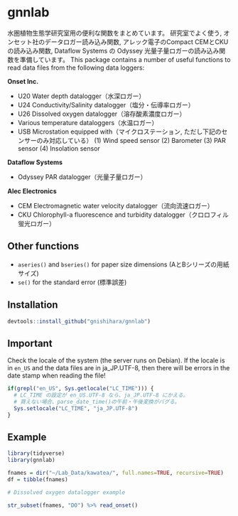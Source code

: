 # gnnlab

<!-- badges: start -->
<!-- badges: end -->


水圏植物生態学研究室用の便利な関数をまとめています。
研究室でよく使う, オンセット社のデータロガー読み込み関数, アレック電子のCompact CEMとCKUの読み込み関数, 
Dataflow Systems の Odyssey 光量子量ロガーの読み込み関数を準備しています。
This package contains a number of useful functions to read data files from the following 
data loggers:

**Onset Inc.**

* U20 Water depth datalogger（水深ロガー）
* U24 Conductivity/Salinity datalogger（塩分・伝導率ロガー）
* U26 Dissolved oxygen datalogger（溶存酸素濃度ロガー）
* Various temperature dataloggers（水温ロガー）
* USB Microstation equipped with（マイクロステーション, ただし下記のセンサーのみ対応している） 
    (1) Wind speed sensor
    (2) Barometer
    (3) PAR sensor
    (4) Insolation sensor

**Dataflow Systems**

* Odyssey PAR datalogger（光量子量ロガー）

**Alec Electronics**

* CEM Electromagnetic water velocity datalogger（流向流速ロガー）
* CKU Chlorophyll-a fluorescence and turbidity datalogger（クロロフィル蛍光ロガー）

## Other functions

* `aseries()` and `bseries()` for paper size dimensions (AとBシリーズの用紙サイズ)
* `se()` for the standard error (標準誤差)

## Installation

``` r
devtools::install_github("gnishihara/gnnlab")
```

## Important

Check the locale of the system (the server runs on Debian). 
If the locale is in `en_US` and the data files are in ja_JP.UTF-8,
then there will be errors in the date stamp when reading the file!

``` r
if(grepl("en_US", Sys.getlocale("LC_TIME"))) { 
  # LC_TIME の設定が en_US.UTF-8 なら、ja_JP.UTF-8 にかえる。
  # 買えない場合、parse_date_time()の午前・午後変換がバグる。
  Sys.setlocale("LC_TIME", "ja_JP.UTF-8")
}
```

## Example

``` r
library(tidyverse)
library(gnnlab)

fnames = dir("~/Lab_Data/kawatea/", full.names=TRUE, recursive=TRUE)
df = tibble(fnames)

# Dissolved oxygen datalogger example

str_subset(fnames, "DO") %>% read_onset()
```


